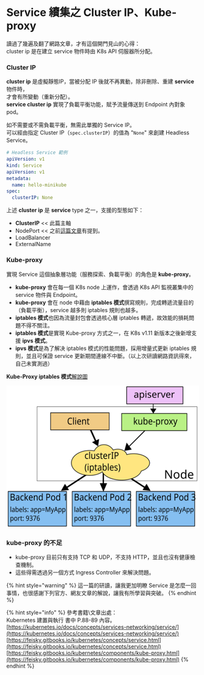# Service 續集之 Cluster IP、Kube-proxy

讀過了幾遍及翻了網路文章，才有這個開門見山的心得：  
cluster ip 是在建立 service 物件時由 K8s API 伺服器所分配。

### Cluster IP

**cluster ip** 是虛擬靜態IP，當被分配 IP 後就不再異動，除非刪除、重建 **service** 物件時，  
才會有所變動（重新分配）。  
**service cluster ip** 實現了負載平衡功能，賦予流量傳送到 Endpoint 內對象 pod。

如不需要或不需負載平衡，無需此單獨的 Service IP。  
可以經由指定 Cluster IP（`spec.clusterIP`）的值為 "`None`" 來創建 Headless Service。

```yaml
# Headless Service 範例
apiVersion: v1
kind: Service
apiVersion: v1
metadata:
  name: hello-minikube
spec:
  clusterIP: None
```

上述 **cluster ip** 是 **service** type 之一，支援的型態如下： 

* **ClusterIP**          &lt;&lt; 此篇主軸
* NodePort         &lt;&lt; 之前[這篇文章](https://fufu.gitbook.io/kk8s/first-service)有提到。 
* LoadBalancer 
* ExternalName

### Kube-proxy

實現 Service 這個抽象層功能（服務探索、負載平衡）的角色是 **kube-proxy**。

* **kube-proxy** 會在每一個 K8s node 上運作，會透過 K8s API 監視叢集中的 service 物件與 Endpoint。
* **kube-proxy** 會在 node 中藉由 **iptables 模式**撰寫規則，完成轉遞流量目的（負載平衡），service 越多則 iptables 規則也越多。
* **iptables 模式**也因為流量封包會透過核心層 iptables 轉遞，故效能的損耗問題不得不關注。
* **iptables 模式**是實現 Kube-proxy 方式之一，在 K8s v1.11 新版本之後新增支援 **ipvs 模式**。
* **ipvs 模式**是為了解决 iptables 模式的性能問題，採用增量式更新 iptables 規則，並且可保證 service 更新期間連線不中斷。（以上次研讀網路資訊得來，自己未實測過）

**Kube-Proxy iptables 模式**[解說圖](https://d33wubrfki0l68.cloudfront.net/27b2978647a8d7bdc2a96b213f0c0d3242ef9ce0/e8c9b/images/docs/services-iptables-overview.svg)

![](.gitbook/assets/k8s_kube-proxy-mode-iptables.svg)

### kube-proxy 的不足

* kube-proxy 目前只有支持 TCP 和 UDP，不支持 HTTP，並且也沒有健康檢查機制。
* 這些得需透過另一個方式 Ingress Controller 來解決問題。

{% hint style="warning" %}
這一篇的研讀，讓我更加明瞭 Service 是怎麼一回事情，也很感謝下列官方、網友文章的解說，讓我有所學習與突破。
{% endhint %}

{% hint style="info" %}
參考書籍\文章出處：   
Kubernetes 建置與執行 書中 P.88-89 內容。  
[https://kubernetes.io/docs/concepts/services-networking/service/](https://kubernetes.io/docs/concepts/services-networking/service/) [https://feisky.gitbooks.io/kubernetes/concepts/service.html](https://feisky.gitbooks.io/kubernetes/concepts/service.html) [https://feisky.gitbooks.io/kubernetes/components/kube-proxy.html](https://feisky.gitbooks.io/kubernetes/components/kube-proxy.html)
{% endhint %}

